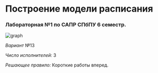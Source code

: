 # Построение модели расписания
<p align="center">
</p>

### Лабораторная №1 по САПР СПбПУ 6 семестр.

![graph](https://github.com/IlyaFonichev/SADM_6_1/assets/90211263/a2eea40d-e529-4ab9-bea1-1d1893743740)

*Вариант* №13

*Число исполнителей:* 3

*Решающее правило:* Короткие работы вперед.
